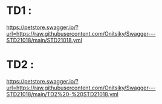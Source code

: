 # TD1 : 
  https://petstore.swagger.io/?url=https://raw.githubusercontent.com/Onitsiky/Swagger---STD21018/main/STD21018.yml
# TD2 : 
  https://petstore.swagger.io/?url=https://raw.githubusercontent.com/Onitsiky/Swagger---STD21018/main/TD2%20-%20STD21018.yml
